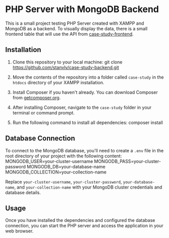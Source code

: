 # PHP Server with MongoDB Backend
This is a small project testing PHP Server created with XAMPP and MongoDB as a backend. 
To visually display the data, there is a small frontend table that will use the API from [case-study-frontend](https://github.com/stanvlv/case-study-frontend).

## Installation

1. Clone this repository to your local machine:
git clone https://github.com/stanvlv/case-study-backend.git

2. Move the contents of the repository into a folder called `case-study` in the `htdocs` directory of your XAMPP installation.

3. Install Composer if you haven't already. You can download Composer from [getcomposer.org](https://getcomposer.org/download/).

4. After installing Composer, navigate to the `case-study` folder in your terminal or command prompt.

5. Run the following command to install all dependencies:
composer install


## Database Connection

To connect to the MongoDB database, you'll need to create a `.env` file in the root directory of your project with the following content:
MONGODB_USER=your-cluster-username
MONGODB_PASS=your-cluster-password
MONGODB_DB=your-database-name
MONGODB_COLLECTION=your-collection-name


Replace `your-cluster-username`, `your-cluster-password`, `your-database-name`, and `your-collection-name` with your MongoDB cluster credentials and database details.

## Usage

Once you have installed the dependencies and configured the database connection, you can start the PHP server and access the application in your web browser.


